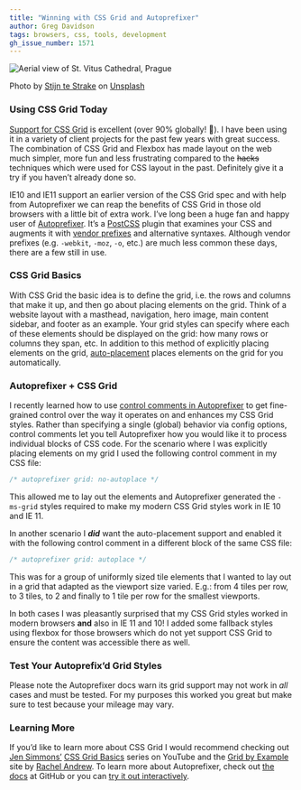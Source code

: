 ```yaml
---
title: "Winning with CSS Grid and Autoprefixer"
author: Greg Davidson
tags: browsers, css, tools, development
gh_issue_number: 1571
---
```


![Aerial view of St. Vitus Cathedral, Prague](/blog/2019/11/04/winning-with-css-grid-and-autoprefixer/grid.jpg)

Photo by [Stijn te Strake](https://unsplash.com/photos/BWtyq5fn6Ng) on [Unsplash](https://unsplash.com/)

### Using CSS Grid Today

[Support for CSS Grid](https://caniuse.com/#search=css%20grid) is excellent (over 90% globally! 💯). I have been using it in a variety of client projects for the past few years with great success. The combination of CSS Grid and Flexbox has made layout on the web much simpler, more fun and less frustrating compared to the ~~hacks~~ techniques which were used for CSS layout in the past. Definitely give it a try if you haven’t already done so.

IE10 and IE11 support an earlier version of the CSS Grid spec and with help from Autoprefixer we can reap the benefits of CSS Grid in those old browsers with a little bit of extra work. I’ve long been a huge fan and happy user of [Autoprefixer](https://github.com/postcss/autoprefixer). It’s a [PostCSS](https://postcss.org/) plugin that examines your CSS and augments it with [vendor prefixes](https://developer.mozilla.org/en-US/docs/Glossary/Vendor_Prefix) and alternative syntaxes. Although vendor prefixes (e.g. `-webkit`, `-moz`, `-o`, etc.) are much less common these days, there are a few still in use.

### CSS Grid Basics

With CSS Grid the basic idea is to define the grid, i.e. the rows and columns that make it up, and then go about placing elements on the grid. Think of a website layout with a masthead, navigation, hero image, main content sidebar, and footer as an example. Your grid styles can specify where each of these elements should be displayed on the grid: how many rows or columns they span, etc. In addition to this method of explicitly placing elements on the grid, [auto-placement](https://developer.mozilla.org/en-US/docs/Web/CSS/CSS_Grid_Layout/Auto-placement_in_CSS_Grid_Layout) places elements on the grid for you  automatically.

### Autoprefixer + CSS Grid

I recently learned how to use [control comments in Autoprefixer](https://github.com/postcss/autoprefixer#control-comments) to get fine-grained control over the way it operates on and enhances my CSS Grid styles. Rather than specifying a single (global) behavior via config options, control comments let you tell Autoprefixer how you would like it to process individual blocks of CSS code. For the scenario where I was explicitly placing elements on my grid I used the following control comment in my CSS file:

```css
/* autoprefixer grid: no-autoplace */
```

This allowed me to lay out the elements and Autoprefixer generated the `-ms-grid` styles required to make my modern CSS Grid styles work in IE 10 and IE 11.

In another scenario I ***did*** want the auto-placement support and enabled it with the following control comment in a different block of the same CSS file:

```css
/* autoprefixer grid: autoplace */
```

This was for a group of uniformly sized tile elements that I wanted to lay out in a grid that adapted as the viewport size varied. E.g.: from 4 tiles per row, to 3 tiles, to 2 and finally to 1 tile per row for the smallest viewports.

In both cases I was pleasantly surprised that my CSS Grid styles worked in modern browsers **and** also in IE 11 and 10! I added some fallback styles using flexbox for those browsers which do not yet support CSS Grid to ensure the content was accessible there as well.

### Test Your Autoprefix’d Grid Styles

Please note the Autoprefixer docs warn its grid support may not work in *all* cases and must be tested. For my purposes this worked you great but make sure to test because your mileage may vary.

### Learning More

If you’d like to learn more about CSS Grid I would recommend checking out [Jen Simmons’](https://jensimmons.com/) [CSS Grid Basics](https://www.youtube.com/playlist?list=PLbSquHt1VCf0b43dfLKTrCriXdlZcmgoi) series on YouTube and the [Grid by Example](https://gridbyexample.com/) site by [Rachel Andrew](https://rachelandrew.co.uk/). To learn more about Autoprefixer, check out [the docs](https://github.com/postcss/autoprefixer) at GitHub or you can [try it out interactively](https://autoprefixer.github.io/).
